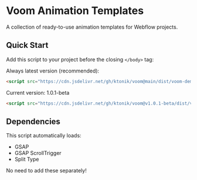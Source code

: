 # Voom Animation Templates

A collection of ready-to-use animation templates for Webflow projects.

## Quick Start

Add this script to your project before the closing `</body>` tag:

Always latest version (recommended):
```html
<script src="https://cdn.jsdelivr.net/gh/ktonik/voom@main/dist/voom-demo.min.js"></script>
```

Current version: 1.0.1-beta
```html
<script src="https://cdn.jsdelivr.net/gh/ktonik/voom@v1.0.1-beta/dist/voom-demo.min.js"></script>
```

## Dependencies
This script automatically loads:
- GSAP
- GSAP ScrollTrigger
- Split Type

No need to add these separately!
